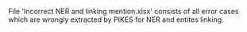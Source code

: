 File 'Incorrect NER and linking mention.xlsx' consists of all error cases which are wrongly extracted by PIKES for NER and entites linking.
